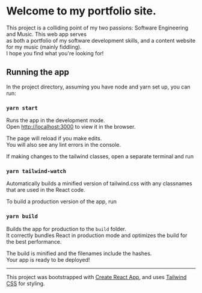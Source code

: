 # Welcome to my portfolio site.

This project is a colliding point of my two passions: Software Engineering and Music. This web app serves\
as both a portfolio of my software development skills, and a content website for my music (mainly fiddling).\
I hope you find what you're looking for!

## Running the app

In the project directory, assuming you have node and yarn set up, you can run:

### `yarn start`

Runs the app in the development mode.\
Open [http://localhost:3000](http://localhost:3000) to view it in the browser.

The page will reload if you make edits.\
You will also see any lint errors in the console.

If making changes to the tailwind classes, open a separate terminal and run

### `yarn tailwind-watch`

Automatically builds a minified version of tailwind.css with any classnames that are used in the React code.

To build a production version of the app, run

### `yarn build`

Builds the app for production to the `build` folder.\
It correctly bundles React in production mode and optimizes the build for the best performance.

The build is minified and the filenames include the hashes.\
Your app is ready to be deployed!

---

This project was bootstrapped with [Create React App](https://github.com/facebook/create-react-app), and uses [Tailwind CSS](https://tailwindcss.com/) for styling.

